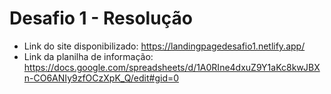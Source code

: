 # Desafio 1 - Resolução

- Link do site disponibilizado: https://landingpagedesafio1.netlify.app/
- Link da planilha de informação: https://docs.google.com/spreadsheets/d/1A0RIne4dxuZ9Y1aKc8kwJBXn-CO6ANIy9zfOCzXpK_Q/edit#gid=0

